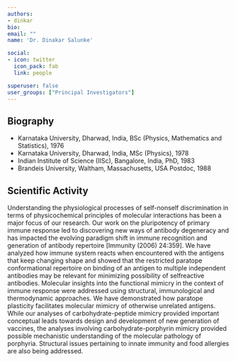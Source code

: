 ```yaml
---
authors:
- dinkar
bio: 
email: ""
name: 'Dr. Dinakar Salunke'

social:
- icon: twitter
  icon_pack: fab
  link: people

superuser: false
user_groups: ["Principal Investigators"]
---
```

## Biography

* Karnataka University, Dharwad, India, BSc (Physics, Mathematics and Statistics), 1976 
* Karnataka University, Dharwad, India, MSc (Physics), 1978
* Indian Institute of Science (IISc), Bangalore, India, PhD, 1983
* Brandeis University, Waltham, Massachusetts, USA Postdoc, 1988

## Scientific Activity     

Understanding the physiological processes of self-nonself discrimination in terms of physicochemical principles of molecular interactions has been a major focus of our research. Our work on the pluripotency of primary immune response led to discovering new ways of antibody degeneracy and has impacted the evolving paradigm shift in immune recognition and generation of antibody repertoire [Immunity (2006) 24:359]. We have analyzed how immune system reacts when encountered with the antigens that keep changing shape and showed that the restricted paratope conformational repertoire on binding of an antigen to multiple independent antibodies may be relevant for minimizing possibility of selfreactive antibodies. Molecular insights into the functional mimicry in the context of immune response were addressed using structural, immunological and thermodynamic approaches. We have demonstrated how paratope plasticity facilitates molecular mimicry of otherwise unrelated antigens. While our analyses of carbohydrate-peptide mimicry provided important conceptual leads towards design and development of new generation of vaccines, the analyses involving carbohydrate-porphyrin mimicry provided possible mechanistic understanding of the molecular pathology of porphyria. Structural issues pertaining to innate immunity and food allergies are also being addressed.
